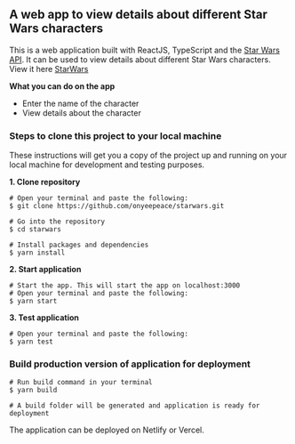 ## A web app to view details about different Star Wars characters
This is a web application built with ReactJS, TypeScript and the [Star Wars API](https://swapi.dev/api). It can be used to view details about different Star Wars characters.
View it here [StarWars](https://starwarsdetails.netlify.app/)

**What you can do on the app**
- Enter the name of the character
- View details about the character

### Steps to clone this project to your local machine
These instructions will get you a copy of the project up and running on your local machine for development and testing purposes.

**1. Clone repository**
```
# Open your terminal and paste the following:
$ git clone https://github.com/onyeepeace/starwars.git

# Go into the repository
$ cd starwars

# Install packages and dependencies
$ yarn install
```

**2. Start application**
```
# Start the app. This will start the app on localhost:3000
# Open your terminal and paste the following:
$ yarn start
```

**3. Test application**
```
# Open your terminal and paste the following:
$ yarn test
```

### Build production version of application for deployment
```
# Run build command in your terminal
$ yarn build

# A build folder will be generated and application is ready for deployment
```
The application can be deployed on Netlify or Vercel.
